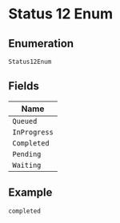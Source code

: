 
# Status 12 Enum

## Enumeration

`Status12Enum`

## Fields

| Name |
|  --- |
| `Queued` |
| `InProgress` |
| `Completed` |
| `Pending` |
| `Waiting` |

## Example

```
completed
```

